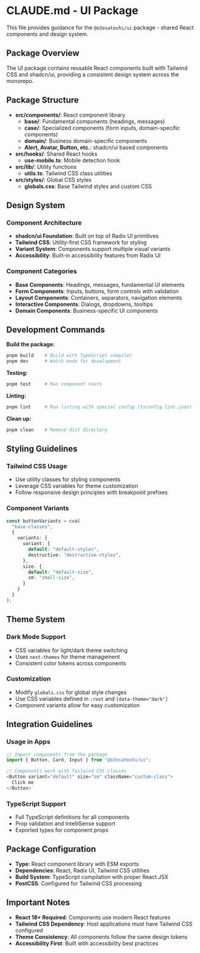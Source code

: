 # CLAUDE.md - UI Package

This file provides guidance for the `@o3osatoshi/ui` package - shared React components and design system.

## Package Overview

The UI package contains reusable React components built with Tailwind CSS and shadcn/ui, providing a consistent design system across the monorepo.

## Package Structure

- **src/components/**: React component library
  - **base/**: Fundamental components (headings, messages)
  - **case/**: Specialized components (form inputs, domain-specific components)  
  - **domain/**: Business domain-specific components
  - **Alert, Avatar, Button, etc.**: shadcn/ui based components
- **src/hooks/**: Shared React hooks
  - **use-mobile.ts**: Mobile detection hook
- **src/lib/**: Utility functions
  - **utils.ts**: Tailwind CSS class utilities
- **src/styles/**: Global CSS styles
  - **globals.css**: Base Tailwind styles and custom CSS

## Design System

### Component Architecture
- **shadcn/ui Foundation**: Built on top of Radix UI primitives
- **Tailwind CSS**: Utility-first CSS framework for styling
- **Variant System**: Components support multiple visual variants
- **Accessibility**: Built-in accessibility features from Radix UI

### Component Categories
- **Base Components**: Headings, messages, fundamental UI elements
- **Form Components**: Inputs, buttons, form controls with validation
- **Layout Components**: Containers, separators, navigation elements
- **Interactive Components**: Dialogs, dropdowns, tooltips
- **Domain Components**: Business-specific UI components

## Development Commands

**Build the package:**
```bash
pnpm build    # Build with TypeScript compiler
pnpm dev      # Watch mode for development  
```

**Testing:**
```bash
pnpm test     # Run component tests
```

**Linting:**
```bash
pnpm lint     # Run linting with special config (tsconfig.lint.json)
```

**Clean up:**
```bash
pnpm clean    # Remove dist directory
```

## Styling Guidelines

### Tailwind CSS Usage
- Use utility classes for styling components
- Leverage CSS variables for theme customization
- Follow responsive design principles with breakpoint prefixes

### Component Variants
```typescript
const buttonVariants = cva(
  "base-classes",
  {
    variants: {
      variant: {
        default: "default-styles",
        destructive: "destructive-styles",
      },
      size: {
        default: "default-size",
        sm: "small-size",
      }
    }
  }
);
```

## Theme System

### Dark Mode Support
- CSS variables for light/dark theme switching
- Uses `next-themes` for theme management
- Consistent color tokens across components

### Customization
- Modify `globals.css` for global style changes
- Use CSS variables defined in `:root` and `[data-theme="dark"]`
- Component variants allow for easy customization

## Integration Guidelines

### Usage in Apps
```typescript
// Import components from the package
import { Button, Card, Input } from "@o3osatoshi/ui";

// Components work with Tailwind CSS classes
<Button variant="default" size="sm" className="custom-class">
  Click me
</Button>
```

### TypeScript Support
- Full TypeScript definitions for all components
- Prop validation and IntelliSense support
- Exported types for component props

## Package Configuration

- **Type**: React component library with ESM exports
- **Dependencies**: React, Radix UI, Tailwind CSS utilities
- **Build System**: TypeScript compilation with proper React JSX
- **PostCSS**: Configured for Tailwind CSS processing

## Important Notes

- **React 18+ Required**: Components use modern React features
- **Tailwind CSS Dependency**: Host applications must have Tailwind CSS configured
- **Theme Consistency**: All components follow the same design tokens
- **Accessibility First**: Built with accessibility best practices